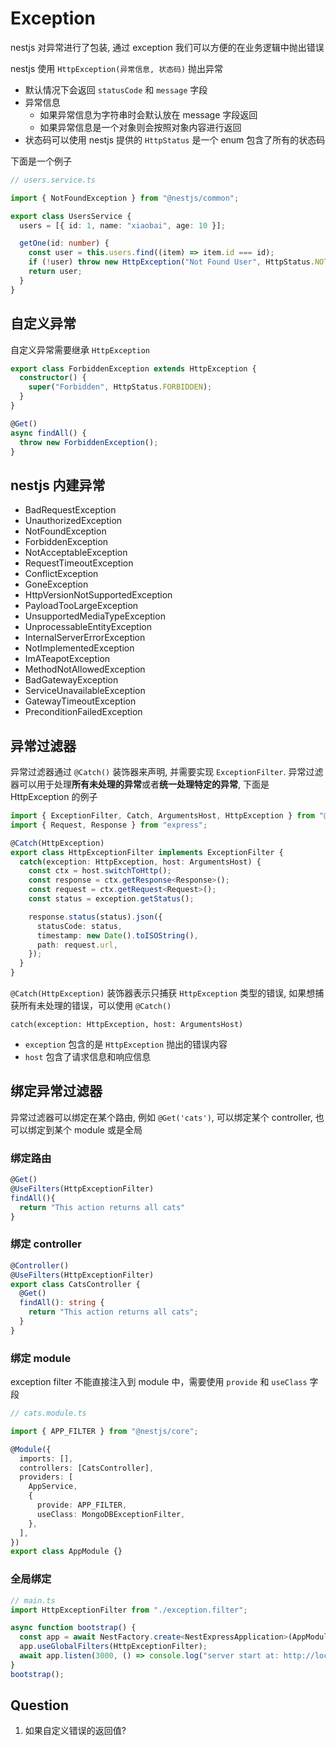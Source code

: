 # Exception

nestjs 对异常进行了包装, 通过 exception 我们可以方便的在业务逻辑中抛出错误

nestjs 使用 `HttpException(异常信息, 状态码)` 抛出异常

- 默认情况下会返回 `statusCode` 和 `message` 字段
- 异常信息
  - 如果异常信息为字符串时会默认放在 message 字段返回
  - 如果异常信息是一个对象则会按照对象内容进行返回
- 状态码可以使用 nestjs 提供的 `HttpStatus` 是一个 enum 包含了所有的状态码

下面是一个例子

```ts
// users.service.ts

import { NotFoundException } from "@nestjs/common";

export class UsersService {
  users = [{ id: 1, name: "xiaobai", age: 10 }];

  getOne(id: number) {
    const user = this.users.find((item) => item.id === id);
    if (!user) throw new HttpException("Not Found User", HttpStatus.NOT_FOUND);
    return user;
  }
}
```

## 自定义异常

自定义异常需要继承 `HttpException`

```ts
export class ForbiddenException extends HttpException {
  constructor() {
    super("Forbidden", HttpStatus.FORBIDDEN);
  }
}
```

```ts
@Get()
async findAll() {
  throw new ForbiddenException();
}

```

## nestjs 内建异常

- BadRequestException
- UnauthorizedException
- NotFoundException
- ForbiddenException
- NotAcceptableException
- RequestTimeoutException
- ConflictException
- GoneException
- HttpVersionNotSupportedException
- PayloadTooLargeException
- UnsupportedMediaTypeException
- UnprocessableEntityException
- InternalServerErrorException
- NotImplementedException
- ImATeapotException
- MethodNotAllowedException
- BadGatewayException
- ServiceUnavailableException
- GatewayTimeoutException
- PreconditionFailedException

## 异常过滤器

异常过滤器通过 `@Catch()` 装饰器来声明, 并需要实现 `ExceptionFilter`. 异常过滤器可以用于处理**所有未处理的异常**或者**统一处理特定的异常**, 下面是 HttpException 的例子

```ts
import { ExceptionFilter, Catch, ArgumentsHost, HttpException } from "@nestjs/common";
import { Request, Response } from "express";

@Catch(HttpException)
export class HttpExceptionFilter implements ExceptionFilter {
  catch(exception: HttpException, host: ArgumentsHost) {
    const ctx = host.switchToHttp();
    const response = ctx.getResponse<Response>();
    const request = ctx.getRequest<Request>();
    const status = exception.getStatus();

    response.status(status).json({
      statusCode: status,
      timestamp: new Date().toISOString(),
      path: request.url,
    });
  }
}
```

`@Catch(HttpException)` 装饰器表示只捕获 `HttpException` 类型的错误, 如果想捕获所有未处理的错误，可以使用 `@Catch()`

`catch(exception: HttpException, host: ArgumentsHost)`

- `exception` 包含的是 `HttpException` 抛出的错误内容
- `host` 包含了请求信息和响应信息

## 绑定异常过滤器

异常过滤器可以绑定在某个路由, 例如 `@Get('cats')`, 可以绑定某个 controller, 也可以绑定到某个 module 或是全局

### 绑定路由

```ts
@Get()
@UseFilters(HttpExceptionFilter)
findAll(){
  return "This action returns all cats"
}
```

### 绑定 controller

```ts
@Controller()
@UseFilters(HttpExceptionFilter)
export class CatsController {
  @Get()
  findAll(): string {
    return "This action returns all cats";
  }
}
```

### 绑定 module

exception filter 不能直接注入到 module 中，需要使用 `provide` 和 `useClass` 字段

```ts
// cats.module.ts

import { APP_FILTER } from "@nestjs/core";

@Module({
  imports: [],
  controllers: [CatsController],
  providers: [
    AppService,
    {
      provide: APP_FILTER,
      useClass: MongoDBExceptionFilter,
    },
  ],
})
export class AppModule {}
```

### 全局绑定

```ts
// main.ts
import HttpExceptionFilter from "./exception.filter";

async function bootstrap() {
  const app = await NestFactory.create<NestExpressApplication>(AppModule);
  app.useGlobalFilters(HttpExceptionFilter);
  await app.listen(3000, () => console.log("server start at: http://localhost:3000"));
}
bootstrap();
```

## Question

1. 如果自定义错误的返回值?
